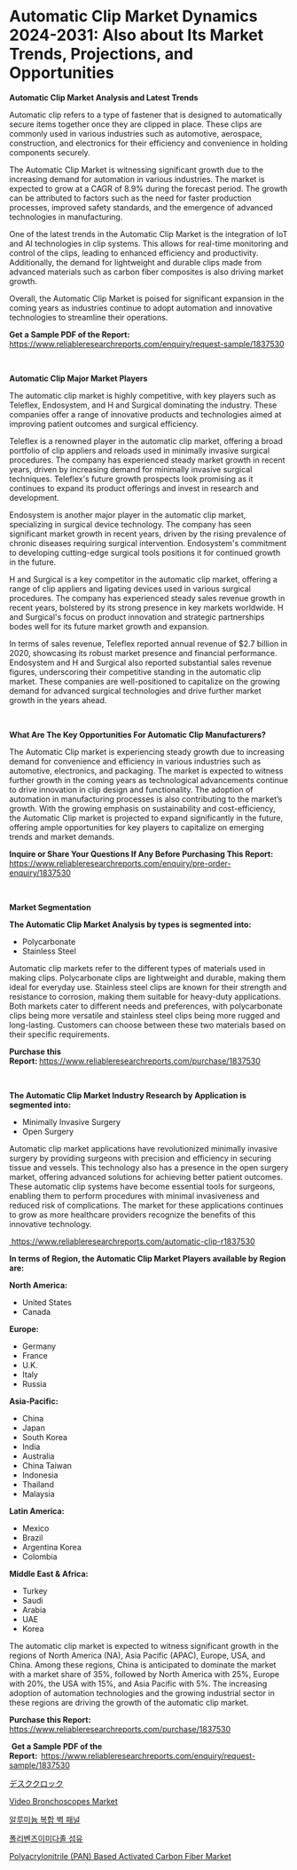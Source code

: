 <p><h1>Automatic Clip Market Dynamics 2024-2031: Also about Its Market Trends, Projections, and Opportunities</h1></p><p><strong>Automatic Clip Market Analysis and Latest Trends</strong></p>
<p><p>Automatic clip refers to a type of fastener that is designed to automatically secure items together once they are clipped in place. These clips are commonly used in various industries such as automotive, aerospace, construction, and electronics for their efficiency and convenience in holding components securely.</p><p>The Automatic Clip Market is witnessing significant growth due to the increasing demand for automation in various industries. The market is expected to grow at a CAGR of 8.9% during the forecast period. The growth can be attributed to factors such as the need for faster production processes, improved safety standards, and the emergence of advanced technologies in manufacturing.</p><p>One of the latest trends in the Automatic Clip Market is the integration of IoT and AI technologies in clip systems. This allows for real-time monitoring and control of the clips, leading to enhanced efficiency and productivity. Additionally, the demand for lightweight and durable clips made from advanced materials such as carbon fiber composites is also driving market growth.</p><p>Overall, the Automatic Clip Market is poised for significant expansion in the coming years as industries continue to adopt automation and innovative technologies to streamline their operations.</p></p>
<p><strong>Get a Sample PDF of the Report:&nbsp;</strong> <a href="https://www.reliableresearchreports.com/enquiry/request-sample/1837530">https://www.reliableresearchreports.com/enquiry/request-sample/1837530</a></p>
<p>&nbsp;</p>
<p><strong>Automatic Clip Major Market Players</strong></p>
<p><p>The automatic clip market is highly competitive, with key players such as Teleflex, Endosystem, and H and Surgical dominating the industry. These companies offer a range of innovative products and technologies aimed at improving patient outcomes and surgical efficiency.</p><p>Teleflex is a renowned player in the automatic clip market, offering a broad portfolio of clip appliers and reloads used in minimally invasive surgical procedures. The company has experienced steady market growth in recent years, driven by increasing demand for minimally invasive surgical techniques. Teleflex's future growth prospects look promising as it continues to expand its product offerings and invest in research and development.</p><p>Endosystem is another major player in the automatic clip market, specializing in surgical device technology. The company has seen significant market growth in recent years, driven by the rising prevalence of chronic diseases requiring surgical intervention. Endosystem's commitment to developing cutting-edge surgical tools positions it for continued growth in the future.</p><p>H and Surgical is a key competitor in the automatic clip market, offering a range of clip appliers and ligating devices used in various surgical procedures. The company has experienced steady sales revenue growth in recent years, bolstered by its strong presence in key markets worldwide. H and Surgical's focus on product innovation and strategic partnerships bodes well for its future market growth and expansion.</p><p>In terms of sales revenue, Teleflex reported annual revenue of $2.7 billion in 2020, showcasing its robust market presence and financial performance. Endosystem and H and Surgical also reported substantial sales revenue figures, underscoring their competitive standing in the automatic clip market. These companies are well-positioned to capitalize on the growing demand for advanced surgical technologies and drive further market growth in the years ahead.</p></p>
<p>&nbsp;</p>
<p><strong>What Are The Key Opportunities For Automatic Clip Manufacturers?</strong></p>
<p><p>The Automatic Clip market is experiencing steady growth due to increasing demand for convenience and efficiency in various industries such as automotive, electronics, and packaging. The market is expected to witness further growth in the coming years as technological advancements continue to drive innovation in clip design and functionality. The adoption of automation in manufacturing processes is also contributing to the market’s growth. With the growing emphasis on sustainability and cost-efficiency, the Automatic Clip market is projected to expand significantly in the future, offering ample opportunities for key players to capitalize on emerging trends and market demands.</p></p>
<p><strong>Inquire or Share Your Questions If Any Before Purchasing This Report:</strong> <a href="https://www.reliableresearchreports.com/enquiry/pre-order-enquiry/1837530">https://www.reliableresearchreports.com/enquiry/pre-order-enquiry/1837530</a></p>
<p>&nbsp;</p>
<p><strong>Market Segmentation</strong></p>
<p><strong>The Automatic Clip Market Analysis by types is segmented into:</strong></p>
<p><ul><li>Polycarbonate</li><li>Stainless Steel</li></ul></p>
<p><p>Automatic clip markets refer to the different types of materials used in making clips. Polycarbonate clips are lightweight and durable, making them ideal for everyday use. Stainless steel clips are known for their strength and resistance to corrosion, making them suitable for heavy-duty applications. Both markets cater to different needs and preferences, with polycarbonate clips being more versatile and stainless steel clips being more rugged and long-lasting. Customers can choose between these two materials based on their specific requirements.</p></p>
<p><strong>Purchase this Report:&nbsp;</strong><a href="https://www.reliableresearchreports.com/purchase/1837530">https://www.reliableresearchreports.com/purchase/1837530</a></p>
<p>&nbsp;</p>
<p><strong>The Automatic Clip Market Industry Research by Application is segmented into:</strong></p>
<p><ul><li>Minimally Invasive Surgery</li><li>Open Surgery</li></ul></p>
<p><p>Automatic clip market applications have revolutionized minimally invasive surgery by providing surgeons with precision and efficiency in securing tissue and vessels. This technology also has a presence in the open surgery market, offering advanced solutions for achieving better patient outcomes. These automatic clip systems have become essential tools for surgeons, enabling them to perform procedures with minimal invasiveness and reduced risk of complications. The market for these applications continues to grow as more healthcare providers recognize the benefits of this innovative technology.</p></p>
<p><a href="https://www.reliableresearchreports.com/automatic-clip-r1837530">&nbsp;https://www.reliableresearchreports.com/automatic-clip-r1837530</a></p>
<p><strong>In terms of Region, the Automatic Clip Market Players available by Region are:</strong></p>
<p>
    <p> <strong> North America: </strong>
        <ul>
            <li>United States</li>
            <li>Canada</li>
        </ul>
        </p> 
    <p> <strong> Europe: </strong>
        <ul>
            <li>Germany</li>
            <li>France</li>
            <li>U.K.</li>
            <li>Italy</li>
            <li>Russia</li>
        </ul>
        </p> 
    <p> <strong> Asia-Pacific: </strong>
        <ul>
            <li>China</li>
            <li>Japan</li>
            <li>South Korea</li>
            <li>India</li>
            <li>Australia</li>
            <li>China Taiwan</li>
            <li>Indonesia</li>
            <li>Thailand</li>
            <li>Malaysia</li>
        </ul>
        </p> 
    <p> <strong> Latin America: </strong>
        <ul>
            <li>Mexico</li>
            <li>Brazil</li>
            <li>Argentina Korea</li>
            <li>Colombia</li>
        </ul>
        </p> 
    <p> <strong> Middle East & Africa: </strong>
        <ul>
            <li>Turkey</li>
            <li>Saudi</li>
            <li>Arabia</li>
            <li>UAE</li>
            <li>Korea</li>
        </ul>
    </p>
    </p>
<p><p>The automatic clip market is expected to witness significant growth in the regions of North America (NA), Asia Pacific (APAC), Europe, USA, and China. Among these regions, China is anticipated to dominate the market with a market share of 35%, followed by North America with 25%, Europe with 20%, the USA with 15%, and Asia Pacific with 5%. The increasing adoption of automation technologies and the growing industrial sector in these regions are driving the growth of the automatic clip market.</p></p>
<p><strong>Purchase this Report: </strong><a href="https://www.reliableresearchreports.com/purchase/1837530">https://www.reliableresearchreports.com/purchase/1837530</a></p>
<p>&nbsp;<strong>Get a Sample PDF of the Report:&nbsp;&nbsp;</strong><a href="https://www.reliableresearchreports.com/enquiry/request-sample/1837530">https://www.reliableresearchreports.com/enquiry/request-sample/1837530</a></p>
<p><strong></strong></p>
<p><p><a href="https://github.com/adcxff01450218/Market-Research-Report-List-2/blob/main/979552249612.md">デスククロック</a></p><p><a href="https://github.com/Whitneyboyettebo9kiw7yr13/Market-Research-Report-List-2/blob/main/video-bronchoscopes-market.md">Video Bronchoscopes Market</a></p><p><a href="https://github.com/TitusBoyer1/Market-Research-Report-List-1/blob/main/405246444486.md">알루미늄 복합 벽 패널</a></p><p><a href="https://github.com/iansanftyord09878/Market-Research-Report-List-1/blob/main/323780344485.md">폴리벤즈이미다졸 섬유</a></p><p><a href="https://issuu.com/reportprime-2/docs/polyacrylonitrile-pan-based-activated-carbon-fiber">Polyacrylonitrile (PAN) Based Activated Carbon Fiber Market</a></p></p>